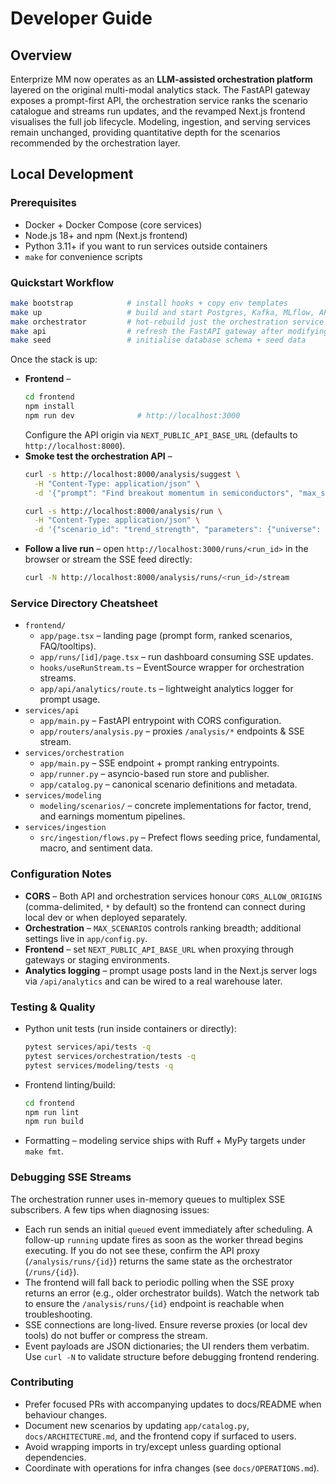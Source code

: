 # Developer Guide

## Overview

Enterprize MM now operates as an **LLM-assisted orchestration platform** layered
on the original multi-modal analytics stack. The FastAPI gateway exposes a
prompt-first API, the orchestration service ranks the scenario catalogue and
streams run updates, and the revamped Next.js frontend visualises the full job
lifecycle. Modeling, ingestion, and serving services remain unchanged, providing
quantitative depth for the scenarios recommended by the orchestration layer.

## Local Development

### Prerequisites

- Docker + Docker Compose (core services)
- Node.js 18+ and npm (Next.js frontend)
- Python 3.11+ if you want to run services outside containers
- `make` for convenience scripts

### Quickstart Workflow

```bash
make bootstrap            # install hooks + copy env templates
make up                   # build and start Postgres, Kafka, MLflow, API, orchestrator, etc.
make orchestrator         # hot-rebuild just the orchestration service container when iterating
make api                  # refresh the FastAPI gateway after modifying routers
make seed                 # initialise database schema + seed data
```

Once the stack is up:

- **Frontend** –
  ```bash
  cd frontend
  npm install
  npm run dev              # http://localhost:3000
  ```
  Configure the API origin via `NEXT_PUBLIC_API_BASE_URL` (defaults to
  `http://localhost:8000`).
- **Smoke test the orchestration API** –
  ```bash
  curl -s http://localhost:8000/analysis/suggest \
    -H "Content-Type: application/json" \
    -d '{"prompt": "Find breakout momentum in semiconductors", "max_scenarios": 5}' | jq

  curl -s http://localhost:8000/analysis/run \
    -H "Content-Type: application/json" \
    -d '{"scenario_id": "trend_strength", "parameters": {"universe": ["AMD","NVDA","AVGO"]}}' | jq
  ```
- **Follow a live run** – open `http://localhost:3000/runs/<run_id>` in the
  browser or stream the SSE feed directly:
  ```bash
  curl -N http://localhost:8000/analysis/runs/<run_id>/stream
  ```

### Service Directory Cheatsheet

- `frontend/`
  - `app/page.tsx` – landing page (prompt form, ranked scenarios, FAQ/tooltips).
  - `app/runs/[id]/page.tsx` – run dashboard consuming SSE updates.
  - `hooks/useRunStream.ts` – EventSource wrapper for orchestration streams.
  - `app/api/analytics/route.ts` – lightweight analytics logger for prompt usage.
- `services/api`
  - `app/main.py` – FastAPI entrypoint with CORS configuration.
  - `app/routers/analysis.py` – proxies `/analysis/*` endpoints & SSE stream.
- `services/orchestration`
  - `app/main.py` – SSE endpoint + prompt ranking entrypoints.
  - `app/runner.py` – asyncio-based run store and publisher.
  - `app/catalog.py` – canonical scenario definitions and metadata.
- `services/modeling`
  - `modeling/scenarios/` – concrete implementations for factor, trend, and
    earnings momentum pipelines.
- `services/ingestion`
  - `src/ingestion/flows.py` – Prefect flows seeding price, fundamental,
    macro, and sentiment data.

### Configuration Notes

- **CORS** – Both API and orchestration services honour `CORS_ALLOW_ORIGINS`
  (comma-delimited, `*` by default) so the frontend can connect during local dev
  or when deployed separately.
- **Orchestration** – `MAX_SCENARIOS` controls ranking breadth; additional
  settings live in `app/config.py`.
- **Frontend** – set `NEXT_PUBLIC_API_BASE_URL` when proxying through gateways or
  staging environments.
- **Analytics logging** – prompt usage posts land in the Next.js server logs via
  `/api/analytics` and can be wired to a real warehouse later.

### Testing & Quality

- Python unit tests (run inside containers or directly):
  ```bash
  pytest services/api/tests -q
  pytest services/orchestration/tests -q
  pytest services/modeling/tests -q
  ```
- Frontend linting/build:
  ```bash
  cd frontend
  npm run lint
  npm run build
  ```
- Formatting – modeling service ships with Ruff + MyPy targets under `make fmt`.

### Debugging SSE Streams

The orchestration runner uses in-memory queues to multiplex SSE subscribers. A
few tips when diagnosing issues:

- Each run sends an initial `queued` event immediately after scheduling. A
  follow-up `running` update fires as soon as the worker thread begins
  executing. If you do not see these, confirm the API proxy (`/analysis/runs/{id}`)
  returns the same state as the orchestrator (`/runs/{id}`).
- The frontend will fall back to periodic polling when the SSE proxy returns an
  error (e.g., older orchestrator builds). Watch the network tab to ensure the
  `/analysis/runs/{id}` endpoint is reachable when troubleshooting.
- SSE connections are long-lived. Ensure reverse proxies (or local dev tools)
  do not buffer or compress the stream.
- Event payloads are JSON dictionaries; the UI renders them verbatim. Use
  `curl -N` to validate structure before debugging frontend rendering.

### Contributing

- Prefer focused PRs with accompanying updates to docs/README when behaviour
  changes.
- Document new scenarios by updating `app/catalog.py`, `docs/ARCHITECTURE.md`,
  and the frontend copy if surfaced to users.
- Avoid wrapping imports in try/except unless guarding optional dependencies.
- Coordinate with operations for infra changes (see `docs/OPERATIONS.md`).
